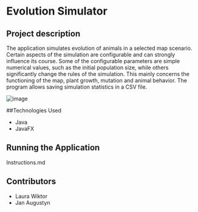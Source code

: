 # Evolution Simulator

## Project description

The application simulates evolution of animals in a selected map scenario. Certain aspects of the simulation are configurable and can strongly influence its course. Some of the configurable parameters are simple numerical values, such as the initial population size, while others significantly change the rules of the simulation. This mainly concerns the functioning of the map, plant growth, mutation and animal behavior. The program allows saving simulation statistics in a CSV file.

![image](https://user-images.githubusercontent.com/66325429/226616419-a61c249b-bf16-44ad-9fc4-6281e1c1be1b.png)

##Technologies Used
- Java
- JavaFX

## Running the Application
Instructions.md

## Contributors 
- Laura Wiktor
- Jan Augustyn
